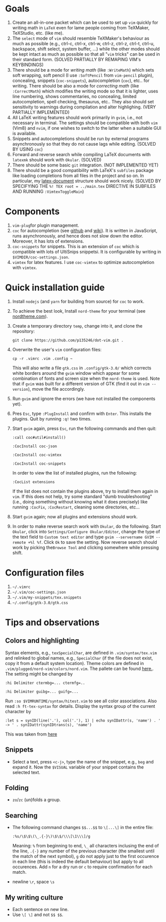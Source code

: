 # Goals

1. Create an all-in-one packet which can be used to set up `vim` quickly for writing math in `LaTeX` even for lame people coming from TeXMaker, TeXStudio, etc. (like me).
2. The `select` mode of `vim` should resemble TeXMaker's behaviour as much as possible (e.g., ctrl-c, ctrl-x, ctrl-w, ctrl-z, ctrl-z, ctrl-t, ctrl-u, backspace, shift select, system buffer, ...) while the other modes should be kept intact as much as possible so that all "`vim` tricks" can be used in their standard form. (SOLVED PARTIALLY BY REMAPING VIM's KEYBINDINGS)
3. There should be a mode for *writing math* (like `:WriteMath`) which sets soft wrapping, soft pencil (I use `:SoftPencil` from `vim-pencil` plugin), concealing, snippets (`coc-snippets`), autocompletion (`coc`), etc.. for writing. There should be also a mode for *correcting math* (like `:CorrectMath`) which modifies the writing mode so that it is lighter, uses line numbering, shows commentaries, no concealing, limited autocompletion, spell checking, thesaurus, etc.. They also should set sensitivity to warnings during compilation and alter highlighing. (VERY PARTIALLY IMPLEMENTED)
4. All LaTeX writing features should work primarily in `gvim`, i.e., not necessary in terminal. The settings should be compatible with both `vim` (Vim8) and `nvim`, if one wishes to switch to the latter when a suitable GUI is available. 
5. Snippets and autocompletions should be run by external programs asynchronously so that they do not cause lags while editing. (SOLVED BY USING `coc`)
6. Forward and reverse search while compiling LaTeX documents with `latexmk` should work with `Okular`. (SOLVED)
7. There should be some basic `git` integration. (NOT IMPLEMENTED YET)
8. There should be a good compatibility with LaTeX's `subfiles` package like loading completions from all files in the project and so on. In particular, my [latex-document](https://github.com/p135246/latex-document) structure should work nicely. (SOLVED BY SPECIFYING THE `%! TEX root = ../main.tex` DIRECTIVE IN SUBFILES AND RUNNING `:VimtexToggleMain`)

# Components

1. `vim-plug`for plugin management.
2. `coc` for autocompletion (see [github](https://github.com/neoclide/coc.nvim) and [wiki](https://github.com/neoclide/coc.nvim/wiki)). It is written in JavaScript, runs asynchronously, and hence does not slow down the editor. Moreover, it has lots of extensions.
3. `coc-snippets` for snippets. This is an extension of `coc` which is compatible with lots of UltiSnips snippetsi. It is configurable by writing in `$VIMDIR/coc-settings.json`.
4. `vimtex` for latex features. I use `coc-vimtex` to optimize autocompletion with `vimtex`.

# Quick installation guide

1. Install `nodejs` (and `yarn` for building from source) for `coc` to work.

2. To achieve the best look, Install `nord-theme` for your terminal (see [nordtheme.com](https://www.nordtheme.com/ports)).

3. Create a temporary directory `temp`, change into it, and clone the repository:

   ``git clone https://github.com/p135246/dot-vim.git .``
   
3. Overwrite the user's `vim` configuration files:

   ``cp -r .vimrc .vim .config ~``

   This will also write a file `gtk.css` in `.config/gtk-3.0/` which corrects white borders around the `gvim` window which appear for some combination of fonts and screen size when the `nord-theme` is used. Note that if `gvim` was built for a different version of GTK (find it out in `vim --version`), move the file accordingly.
  
4. Run `gvim` and ignore the errors (we have not installed the components yet).

5. Pres `Esc`, type `:PlugInstall` and confirm with `Enter`. This installs the plugins. Quit by running `:q!` two times.

6. Start `gvim` again, press `Esc`, run the following commands and then quit:

    ``:call coc#util#install()``
    
    ``:CocInstall coc-json``
    
    ``:CocInstall coc-vimtex``
    
    ``:CocInstall coc-snippets``
   
   In order to view the list of installed plugins, run the following:

    ``:CocList extensions``

   If the list does not contain the plugins above, try to install them again in `vim`. If this does not help, try some standard "dumb troubleshooting" (i.e., doing something without knowing what it does precisely) like running `:CocFix`, `:CocRestart`, cleaning some directories, etc...

7. Start `gvim` again; now all plugins and extensions should work.

8. In order to make reverse search work with `Okular`, do the following. Start `Okular`, click into `Settings/Configure Okular/Editor`, change the type of the text field to `Custom text editor` and type `gvim --servername GVIM --remote +%l %f`. Click `Ok` to save the setting. Now reverse search should work by picking the`Browse Tool` and clicking somewhere while pressing shift. 

# Configuration files

1. `~/.vimrc`
2. `~/.vim/coc-settings.json`
3. `~/.vim/my-snippets/tex.snippets`
4. `~/.config/gtk-3.0/gtk.css`


# Tips and observations

## Colors and highlighting
Syntax elements, e.g., `texSpecialChar`,  are defined in `.vim/syntax/tex.vim` and relinked to global names, e.g., `SpecialChar` (if the file does not exist, copy it from a default system location). Theme colors are defined in `.vim/plugged/nord-vim/colors/nord.vim`. The pallete can be found [here.](https://www.nordtheme.com/docs/colors-and-palettes). The setting might be changed by
   
   `` :hi Delimiter ctermbg=... ctermfg=.. ``
   
   `` :hi Delimiter guibg=... guifg=... ``
   
Run `:so $VIMRUNTIME/syntax/hitest.vim` to see all color associations. Also read `:h ft-tex-syntax` for details. Display the syntax group of the current character by
   
   `` :let s = synID(line('.'), col('.'), 1) | echo synIDattr(s, 'name') . ' -> ' . synIDattr(synIDtrans(s), 'name') ``
   
This was taken from [here](https://stackoverflow.com/questions/36993988/how-can-i-find-out-the-syntax-group-of-the-current-character.)
## Snippets
* Select a text, press `<c-j>`, type the name of the snippet, e.g., `beg` and expand it. Now the `$VISUAL` variable of your snippet contains the selected text.

## Folding
* `zo`/`zc` (un)folds a group.

## Searching
* The following command changes `$$...$$` to `\[...\]` in the entire file:

   ``:%s/\$\$\(\_.{-}\)\$\$/\\\[\1\\\]/g``
   
  Meaning: `%` from beginning to end, `\_` all characters inclusing the end of the line, `.{-}` any number of the previous character (the smallest until the match of the next symbol), `g` do not apply just to the first occurence in each line (this is indeed the default behaviour) but apply to all occurences. Add `n` for a dry run or `c` to require confirmation for each match.
* newline `\r`, space `\s`

## My writing culture

* Each sentence on new line.
* Use `\[ \]` and not `$$ $$`.

